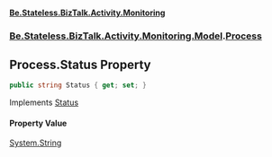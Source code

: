 #### [Be.Stateless.BizTalk.Activity.Monitoring](README.md 'README')
### [Be.Stateless.BizTalk.Activity.Monitoring.Model](Be.Stateless.BizTalk.Activity.Monitoring.Model.md 'Be.Stateless.BizTalk.Activity.Monitoring.Model').[Process](Process.md 'Be.Stateless.BizTalk.Activity.Monitoring.Model.Process')

## Process.Status Property

```csharp
public string Status { get; set; }
```

Implements [Status](IActivity.Status.md 'Be.Stateless.BizTalk.Activity.Monitoring.Model.IActivity.Status')

#### Property Value
[System.String](https://docs.microsoft.com/en-us/dotnet/api/System.String 'System.String')